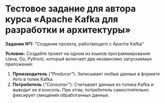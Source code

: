 # Тестовое задание для автора курса «Apache Kafka для разработки и архитектуры»

**Задание №1:** "Создание проекта, работающего с Apache Kafka"

**Условие:** Создайте проект на одном из языков программирования (Java, Go, Python), который включает два независимо запускаемых приложения:
1. **Производитель** (*"Producer"*): Записывает любые данные в формате Avro в топик Kafka.
2. **Потребитель** (*"Consumer"*): Считывает данные из топика Kafka и выводит их в консоль. При этом, потребитель самостоятельно фиксирует смещения обработанных данных.



